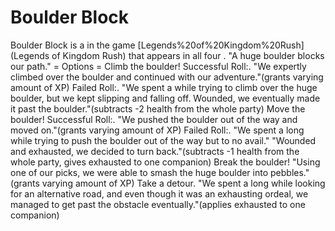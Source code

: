 # Boulder Block

Boulder Block is a in the game [Legends%20of%20Kingdom%20Rush](Legends of Kingdom Rush) that appears in all four .
"A huge boulder blocks our path."
= Options =
Climb the boulder!
Successful Roll:.
"We expertly climbed over the boulder and continued with our adventure."(grants varying amount of XP)
Failed Roll:.
"We spent a while trying to climb over the huge boulder, but we kept slipping and falling off. Wounded, we eventually made it past the boulder."(subtracts -2 health from the whole party)
Move the boulder!
Successful Roll:.
"We pushed the boulder out of the way and moved on."(grants varying amount of XP)
Failed Roll:.
"We spent a long while trying to push the boulder out of the way but to no avail."
"Wounded and exhausted, we decided to turn back."(subtracts -1 health from the whole party, gives exhausted to one companion)
Break the boulder!
"Using one of our picks, we were able to smash the huge boulder into pebbles."(grants varying amount of XP)
Take a detour.
"We spent a long while looking for an alternative road, and even though it was an exhausting ordeal, we managed to get past the obstacle eventually."(applies exhausted to one companion)